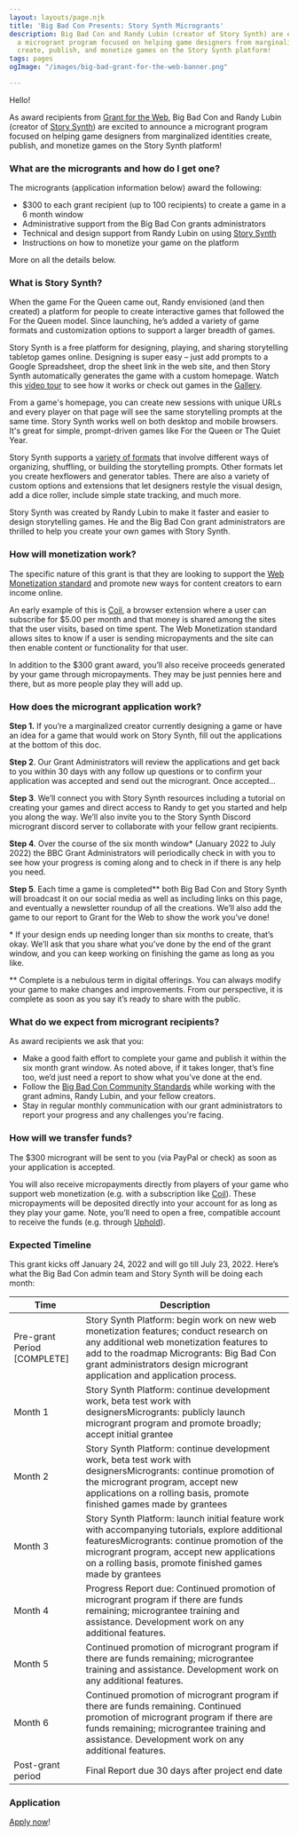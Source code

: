 ```yaml
---
layout: layouts/page.njk
title: 'Big Bad Con Presents: Story Synth Microgrants'
description: Big Bad Con and Randy Lubin (creator of Story Synth) are excited to announce
  a microgrant program focused on helping game designers from marginalized identities
  create, publish, and monetize games on the Story Synth platform!
tags: pages
ogImage: "/images/big-bad-grant-for-the-web-banner.png"

---
```

Hello!

As award recipients from [Grant for the Web](https://www.grantfortheweb.org/), Big Bad Con and Randy Lubin (creator of [Story Synth](https://storysynth.org/)) are excited to announce a microgrant program focused on helping game designers from marginalized identities create, publish, and monetize games on the Story Synth platform!

### What are the microgrants and how do I get one?

The microgrants (application information below) award the following:

* $300 to each grant recipient (up to 100 recipients) to create a game in a 6 month window
* Administrative support from the Big Bad Con grants administrators
* Technical and design support from Randy Lubin on using [Story Synth](https://storysynth.org/)
* Instructions on how to monetize your game on the platform

More on all the details below.

### What is Story Synth?

When the game For the Queen came out, Randy envisioned (and then created) a platform for people to create interactive games that followed the For the Queen model. Since launching, he’s added a variety of game formats and customization options to support a larger breadth of games.

Story Synth is a free platform for designing, playing, and sharing storytelling tabletop games online. Designing is super easy – just add prompts to a Google Spreadsheet, drop the sheet link in the web site, and then Story Synth automatically generates the game with a custom homepage. Watch this [video tour](https://www.youtube.com/watch?v=FqfBcB4iZEI) to see how it works or check out games in the [Gallery](https://storysynth.org/Gallery/).

From a game's homepage, you can create new sessions with unique URLs and every player on that page will see the same storytelling prompts at the same time. Story Synth works well on both desktop and mobile browsers. It's great for simple, prompt-driven games like For the Queen or The Quiet Year.

Story Synth supports a [variety of formats](https://storysynth.org/Formats/) that involve different ways of organizing, shuffling, or building the storytelling prompts. Other formats let you create hexflowers and generator tables. There are also a variety of custom options and extensions that let designers restyle the visual design, add a dice roller, include simple state tracking, and much more.

Story Synth was created by Randy Lubin to make it faster and easier to design storytelling games. He and the Big Bad Con grant administrators are thrilled to help you create your own games with Story Synth.

### How will monetization work?

The specific nature of this grant is that they are looking to support the [Web Monetization standard](https://webmonetization.org/) and promote new ways for content creators to earn income online.

An early example of this is [Coil](https://coil.com/), a browser extension where a user can subscribe for $5.00 per month and that money is shared among the sites that the user visits, based on time spent. The Web Monetization standard allows sites to know if a user is sending micropayments and the site can then enable content or functionality for that user.

In addition to the $300 grant award, you’ll also receive proceeds generated by your game through micropayments. They may be just pennies here and there, but as more people play they will add up.

### How does the microgrant application work?

**Step 1.** If you’re a marginalized creator currently designing a game or have an idea for a game that would work on Story Synth, fill out the applications at the bottom of this doc.

**Step 2**. Our Grant Administrators will review the applications and get back to you within 30 days with any follow up questions or to confirm your application was accepted and send out the microgrant. Once accepted…

**Step 3**. We’ll connect you with Story Synth resources including a tutorial on creating your games and direct access to Randy to get you started and help you along the way. We’ll also invite you to the Story Synth Discord microgrant discord server to collaborate with your fellow grant recipients.

**Step 4**. Over the course of the six month window* (January 2022 to July 2022) the BBC Grant Administrators will periodically check in with you to see how your progress is coming along and to check in if there is any help you need.

**Step 5**. Each time a game is completed** both Big Bad Con and Story Synth will broadcast it on our social media as well as including links on this page, and eventually a newsletter roundup of all the creations. We’ll also add the game to our report to Grant for the Web to show the work you’ve done!

\* If your design ends up needing longer than six months to create, that’s okay. We’ll ask that you share what you've done by the end of the grant window, and you can keep working on finishing the game as long as you like.

\** Complete is a nebulous term in digital offerings. You can always modify your game to make changes and improvements. From our perspective, it is complete as soon as you say it’s ready to share with the public.

### What do we expect from microgrant recipients?

As award recipients we ask that you:

* Make a good faith effort to complete your game and publish it within the six month grant window. As noted above, if it takes longer, that’s fine too, we’d just need a report to show what you’ve done at the end.
* Follow the [Big Bad Con Community Standards](https://www.bigbadcon.com/community-standards/) while working with the grant admins, Randy Lubin, and your fellow creators.
* Stay in regular monthly communication with our grant administrators to report your progress and any challenges you're facing.

### How will we transfer funds?

The $300 microgrant will be sent to you (via PayPal or check) as soon as your application is accepted.

You will also receive micropayments directly from players of your game who support web monetization (e.g. with a subscription like [Coil](https://coil.com/)). These micropayments will be deposited directly into your account for as long as they play your game. Note, you’ll need to open a free, compatible account to receive the funds (e.g. through [Uphold](http://uphold.com)).

### Expected Timeline

This grant kicks off January 24, 2022 and will go till July 23, 2022. Here’s what the Big Bad Con admin team and Story Synth will be doing each month:

| Time | Description |
| --- | --- |
| Pre-grant Period \[COMPLETE\] | Story Synth Platform: begin work on new web monetization features; conduct research on any additional web monetization features to add to the roadmap Microgrants: Big Bad Con grant administrators design microgrant application and application process. |
| Month 1 | Story Synth Platform: continue development work, beta test work with designersMicrogrants: publicly launch microgrant program and promote broadly; accept initial grantee |
| Month 2 | Story Synth Platform: continue development work, beta test work with designersMicrogrants: continue promotion of the microgrant program, accept new applications on a rolling basis, promote finished games made by grantees |
| Month 3 | Story Synth Platform: launch initial feature work with accompanying tutorials, explore additional featuresMicrogrants: continue promotion of the microgrant program, accept new applications on a rolling basis, promote finished games made by grantees |
| Month 4 | Progress Report due: Continued promotion of microgrant program if there are funds remaining; micrograntee training and assistance. Development work on any additional features. |
| Month 5 | Continued promotion of microgrant program if there are funds remaining; micrograntee training and assistance. Development work on any additional features. |
| Month 6 | Continued promotion of microgrant program if there are funds remaining. Continued promotion of microgrant program if there are funds remaining; micrograntee training and assistance. Development work on any additional features. |
| Post-grant period | Final Report due 30 days after project end date |

### Application

[Apply now](https://airtable.com/shr2bGagYJxhDX2Te)!